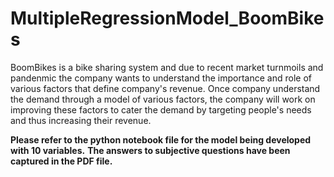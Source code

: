 # MultipleRegressionModel_BoomBikes

BoomBikes is a bike sharing system and due to recent market turnmoils and pandenmic the company wants to understand the importance and role of various factors that define company's revenue. Once company understand the demand through a model of various factors, the company will work on improving these factors to cater the demand by targeting
people's needs and thus increasing their revenue.

**Please refer to the python notebook file for the model being developed with 10 variables.**
**The answers to subjective questions have been captured in the PDF file.**
